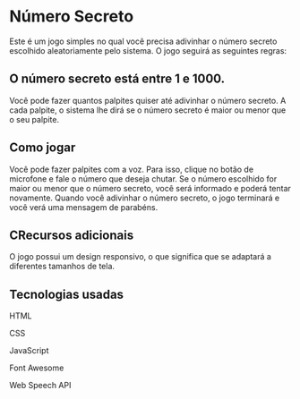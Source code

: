 <h1>Número Secreto</h1>
Este é um jogo simples no qual você precisa adivinhar o número secreto escolhido aleatoriamente pelo sistema. O jogo seguirá as seguintes regras:

<h2>O número secreto está entre 1 e 1000.</h2>
Você pode fazer quantos palpites quiser até adivinhar o número secreto.
A cada palpite, o sistema lhe dirá se o número secreto é maior ou menor que o seu palpite.

<h2>Como jogar</h2>
Você pode fazer palpites com a voz. Para isso, clique no botão de microfone e fale o número que deseja chutar.
Se o número escolhido for maior ou menor que o número secreto, você será informado e poderá tentar novamente.
Quando você adivinhar o número secreto, o jogo terminará e você verá uma mensagem de parabéns.

<h2>CRecursos adicionais</h2>
O jogo possui um design responsivo, o que significa que se adaptará a diferentes tamanhos de tela.

<h2>Tecnologias usadas</h2>
<p>HTML</p>
<p>CSS</p>
<p>JavaScript</p>
<p>Font Awesome</p>
<p>Web Speech API</p>
